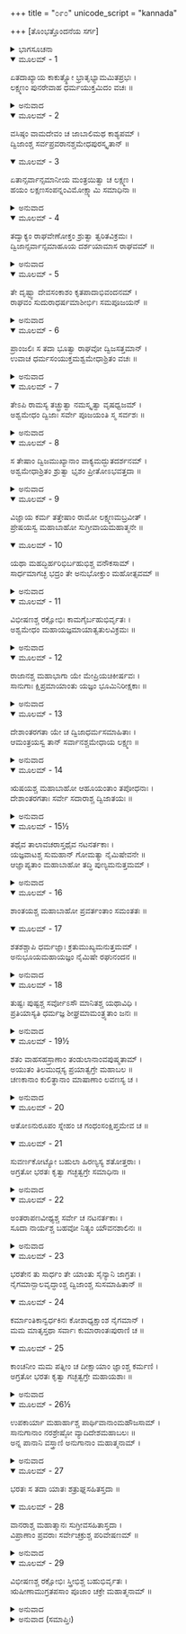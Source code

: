 +++
title = "೦೯೦"
unicode_script = "kannada"

+++
[ತೊಂಭತ್ತೊಂದನೆಯ ಸರ್ಗ]



<details><summary>ಭಾಗಸೂಚನಾ</summary>

ಶ್ರೀರಾಮನ ಆದೇಶದಿಂದ ಅಶ್ವಮೇಧದ ಸಿದ್ಧತೆ
</details>

<details open><summary>ಮೂಲಮ್ - 1</summary>

ಏತದಾಖ್ಯಾಯ ಕಾಕುತ್ಸ್ಥೋ ಭ್ರಾತೃಭ್ಯಾಮಮಿತಪ್ರಭಃ ।  
ಲಕ್ಷ್ಮಣಂ ಪುನರೇವಾಹ ಧರ್ಮಯುಕ್ತಮಿದಂ ವಚಃ ॥
</details>

<details><summary>ಅನುವಾದ</summary>

ಇಬ್ಬರೂ ಸಹೋದರರಿಗೆ ಈ ಕಥೆ ಹೇಳಿ ಅಮಿತ ತೇಜಸ್ವೀ ಶ್ರೀರಾಮಚಂದ್ರನು ಲಕ್ಷ್ಮಣನಲ್ಲಿ ಪುನಃ ಹೀಗೆ ಧರ್ಮಯುಕ್ತ ಮಾತನ್ನು ಹೇಳಿದನು.॥1॥
</details>

<details open><summary>ಮೂಲಮ್ - 2</summary>

ವಸಿಷ್ಠಂ ವಾಮದೇವಂ ಚ ಜಾಬಾಲಿಮಥ ಕಾಶ್ಯಪಮ್ ।  
ದ್ವಿಜಾಂಶ್ಚ  ಸರ್ವಪ್ರವರಾನಶ್ಚಮೇಧಪುರಸ್ಕೃತಾನ್ ॥
</details>

<details open><summary>ಮೂಲಮ್ - 3</summary>

ಏತಾನ್ಸರ್ವಾನ್ಸಮಾನೀಯ ಮಂತ್ರಯಿತ್ವಾ ಚ ಲಕ್ಷ್ಮಣ ।  
ಹಯಂ ಲಕ್ಷಣಸಂಪನ್ನಂವಿಮೋಕ್ಷ್ಯಾಮಿ ಸಮಾಧಿನಾ ॥
</details>

<details><summary>ಅನುವಾದ</summary>

ಲಕ್ಷ್ಮಣ! ಅಶ್ವಮೇಧ ಯಜ್ಞ ಮಾಡುವ ಬ್ರಾಹ್ಮಣರಲ್ಲಿ ಅಗ್ರಗಣ್ಯರಾದ ಸರ್ವಶ್ರೇಷ್ಠ ವಸಿಷ್ಠ, ವಾಮದೇವ, ಜಾಬಾಲಿ, ಕಾಶ್ಯಪ ಮೊದಲಾದ ಎಲ್ಲ ದ್ವಿಜರನ್ನು ಕರೆಸಿ, ನಾನು ಅವರಿಂದ ಸಲಹೆ ಪಡೆದು ಪೂರ್ಣ ಎಚ್ಚರಿಕೆ ಯೊಂದಿಗೆ ಶುಭಲಕ್ಷಣಗಳಿಂದ ಕೂಡಿದ ಕುದುರೆಯನ್ನು ಬಿಡುವೆನು.॥2-3॥
</details>

<details open><summary>ಮೂಲಮ್ - 4</summary>

ತದ್ವಾಕ್ಯಂ ರಾಘವೇಣೋಕ್ತಂ ಶ್ರುತ್ವಾ ತ್ವರಿತವಿಕ್ರಮಃ ।  
ದ್ವಿಜಾನ್ಸರ್ವಾನ್ಸಮಾಹೂಯ ದರ್ಶಯಾಮಾಸ ರಾಘವಮ್ ॥
</details>

<details><summary>ಅನುವಾದ</summary>

ರಘುನಾಥನು ಹೇಳಿದ ಮಾತನ್ನು ಕೇಳಿ ಶೀಘ್ರಗಾಮಿ ಲಕ್ಷ್ಮಣನು ಸಮಸ್ತ ಬ್ರಾಹ್ಮಣರನ್ನು ಕರೆಸಿ ಶ್ರೀರಾಮನಿಗೆ ಭೆಟ್ಟಿ ಮಾಡಿಸಿದನು.॥4॥
</details>

<details open><summary>ಮೂಲಮ್ - 5</summary>

ತೇ ದೃಷ್ಟ್ವಾ ದೇವಸಂಕಾಶಂ ಕೃತಪಾದಾಭಿವಂದನಮ್ ।  
ರಾಘವಂ ಸುದುರಾಧರ್ಷಮಾಶೀರ್ಭಿಃ ಸಮಪೂಜಯನ್ ॥
</details>

<details><summary>ಅನುವಾದ</summary>

ದೇವತುಲ್ಯ ತೇಜಸ್ವೀ, ಅತ್ಯಂತ ದುರ್ಜಯ ಶ್ರೀರಾಘವೇಂದ್ರನು ತಮ್ಮ ಚರಣಗಳಿಗೆ ವಂದಿಸುತ್ತಿರುವುದನ್ನು ನೋಡಿದ ಬ್ರಾಹ್ಮಣರು ಶುಭಾಶೀರ್ವಾದಗಳಿಂದ ಅವನ ಸತ್ಕಾರ ಮಾಡಿದರು.॥5॥
</details>

<details open><summary>ಮೂಲಮ್ - 6</summary>

ಪ್ರಾಂಜಲಿಃ ಸ ತದಾ ಭೂತ್ವಾ ರಾಘವೋ ದ್ವಿಜಸತ್ತಮಾನ್ ।  
ಉವಾಚ ಧರ್ಮಸಂಯುಕ್ತಮಶ್ವಮೇಧಾಶ್ರಿತಂ ವಚಃ ॥
</details>

<details><summary>ಅನುವಾದ</summary>

ಆಗ ರಘುಕುಲಭೂಷಣ ಶ್ರೀರಾಮನು ಕೈಮುಗಿದು ಆ ಶ್ರೇಷ್ಠಬ್ರಾಹ್ಮಣರಲ್ಲಿ ಅಶ್ವಮೇಧ ಯಜ್ಞದ ವಿಷಯದಲ್ಲಿ ಧರ್ಮಯುಕ್ತ ಶ್ರೇಷ್ಠ ಮಾತುಗಳನ್ನಾಡಿದನು.॥6॥
</details>

<details open><summary>ಮೂಲಮ್ - 7</summary>

ತೇಽಪಿ ರಾಮಸ್ಯ ತಚ್ಛ್ರುತ್ವಾ ನಮಸ್ಕೃತ್ವಾ ವೃಷಧ್ವಜಮ್ ।  
ಅಶ್ವಮೇಧಂ ದ್ವಿಜಾಃ ಸರ್ವೇ ಪೂಜಯಂತಿ ಸ್ಮ ಸರ್ವಶಃ ॥
</details>

<details><summary>ಅನುವಾದ</summary>

ಆ ಎಲ್ಲ ಬ್ರಾಹ್ಮಣರೂ ಶ್ರೀರಾಮನ ಮಾತನ್ನು ಕೇಳಿ ಭಗವಾನ್ ಶಂಕರನಿಗೆ ಪ್ರಣಾಮಗೈದು ಎಲ್ಲ ವಿಧದಿಂದ ಅಶ್ವಮೇಧ ಯಜ್ಞವನ್ನು ಹೊಗಳಿದರು.॥7॥
</details>

<details open><summary>ಮೂಲಮ್ - 8</summary>

ಸ ತೇಷಾಂ ದ್ವಿಜಮುಖ್ಯಾನಾಂ ವಾಕ್ಯಮದ್ಭುತದರ್ಶನಮ್ ।  
ಅಶ್ವಮೇಧಾಶ್ರಿತಂ ಶ್ರುತ್ವಾ ಭೃಶಂ ಪ್ರೀತೋಽಭವತ್ತದಾ ॥
</details>

<details><summary>ಅನುವಾದ</summary>

ಅಶ್ವಮೇಧ ಯಜ್ಞದ ವಿಷಯದಲ್ಲಿ ಆ ಶ್ರೇಷ್ಠ ಬ್ರಾಹ್ಮಣರ ಅದ್ಭುತ ಜ್ಞಾನದಿಂದ ಕೂಡಿದ ಮಾತನ್ನು ಕೇಳಿ ಶ್ರೀರಾಮಚಂದ್ರನಿಗೆ ಬಹಳ ಸಂತೋಷವಾಯಿತು.॥8॥
</details>

<details open><summary>ಮೂಲಮ್ - 9</summary>

ವಿಜ್ಞಾಯ ಕರ್ಮ ತತ್ತೇಷಾಂ ರಾಮೋ ಲಕ್ಷ್ಮಣಮಬ್ರವೀತ್ ।  
ಪ್ರೇಷಯಸ್ವ ಮಹಾಬಾಹೋ ಸುಗ್ರೀವಾಯಮಹಾತ್ಮನೇ ॥
</details>

<details open><summary>ಮೂಲಮ್ - 10</summary>

ಯಥಾ ಮಹದ್ಭಿರ್ಹರಿಭಿರ್ಬಹುಭಿಶ್ಚ ವನೌಕಸಾಮ್ ।  
ಸಾರ್ಧಮಾಗಚ್ಛ ಭದ್ರಂ ತೇ ಅನುಭೋಕ್ತುಂ ಮಹೋತ್ಸವಮ್ ॥
</details>

<details><summary>ಅನುವಾದ</summary>

ಆ ಕರ್ಮಕ್ಕಾಗಿ ಆ ಬ್ರಾಹ್ಮಣರ ಸ್ವೀಕೃತಿ ತಿಳಿದು ಶ್ರೀರಾಮನು ಲಕ್ಷ್ಮಣನಲ್ಲಿ ಹೇಳಿದನು- ಮಹಾಬಾಹೋ! ನೀನು ಮಹಾತ್ಮಾ ವಾನರರಾಜ ಸುಗ್ರೀವನಿಗೆ ಈ ಸಂದೇಶ ಕಳಿಸು - ಕಪಿಶ್ರೇಷ್ಠನೇ! ನೀನು ಬಹಳಷ್ಟು ವಿಶಾಲಕಾಯ ವನವಾಸೀ ವಾನರರೊಂದಿಗೆ ಯಜ್ಞ ಮಹೋತ್ಸವದ ಆನಂದ ಪಡೆಯಲು ಇಲ್ಲಿಗೆ ಬಂದುಬಿಡು. ನಿನಗೆ ಮಂಗಳವಾಗಲಿ.॥9-10॥
</details>

<details open><summary>ಮೂಲಮ್ - 11</summary>

ವಿಭೀಷಣಶ್ಚ ರಕ್ಷೋಭಿಃ ಕಾಮಗೈರ್ಬಹುಭಿರ್ವೃತಃ ।  
ಅಶ್ವಮೇಧಂ ಮಹಾಯಜ್ಞಮಾಯಾತ್ವತುಲವಿಕ್ರಮಃ ॥
</details>

<details><summary>ಅನುವಾದ</summary>

ಜೊತೆಗೆ ಅತುಲ ಪರಾಕ್ರಮಿ ವಿಭೀಷಣನೂ ಕಾಮರೂಪಿಗಳಾದ ಅನೇಕ ರಾಕ್ಷಸರೊಂದಿಗೆ ನಮ್ಮ ಮಹಾ ಅಶ್ವಮೇಧಯಜ್ಞಕ್ಕೆ ಆಗಮಿಸಬೇಕು ಎಂಬ ಈ ಸೂಚನೆಯನ್ನು ಕೊಡು.॥11॥
</details>

<details open><summary>ಮೂಲಮ್ - 12</summary>

ರಾಜಾನಶ್ಚ ಮಹಾಭಾಗಾ ಯೇ ಮೇಪ್ರಿಯಚಿಕೀರ್ಷವಃ ।  
ಸಾನುಗಾಃ ಕ್ಷಿಪ್ರಮಾಯಾಂತು ಯಜ್ಞಂ ಭೂಮಿನಿರೀಕ್ಷಕಾಃ ॥
</details>

<details><summary>ಅನುವಾದ</summary>

ಇದಲ್ಲದೆ ನನ್ನ ಪ್ರಿಯವನ್ನು ಮಾಡಲು ಇಚ್ಛಿಸುವ ಮಹಾರಾಜರೂ ಕೂಡ ಯಜ್ಞವನ್ನು ನೋಡಲು ಸೈನ್ಯ ಸೇವಕರೊಂದಿಗೆ ಬರಲಿ.॥12॥
</details>

<details open><summary>ಮೂಲಮ್ - 13</summary>

ದೇಶಾಂತರಗತಾ ಯೇ ಚ ದ್ವಿಜಾಧರ್ಮಸಮಾಹಿತಾಃ ।  
ಆಮಂತ್ರಯಸ್ವ ತಾನ್ ಸರ್ವಾನಶ್ಚಮೇಧಾಯ ಲಕ್ಷ್ಮಣ ॥
</details>

<details><summary>ಅನುವಾದ</summary>

ಲಕ್ಷ್ಮಣ! ಕಾರ್ಯವಶ ಬೇರೆ-ಬೇರೆ ದೇಶಗಳಿಗೆ ಹೋಗಿರುವ ಧರ್ಮನಿಷ್ಠ ಬ್ರಾಹ್ಮಣರೆಲ್ಲರನ್ನು ನಮ್ಮ ಅಶ್ವಮೇಧ ಯಜ್ಞಕ್ಕಾಗಿ ಆಮಂತ್ರಿಸು.॥13॥
</details>

<details open><summary>ಮೂಲಮ್ - 14</summary>

ಋಷಯಶ್ಚ ಮಹಾಬಾಹೋ ಆಹೂಯಂತಾಂ ತಪೋಧನಾಃ ।  
ದೇಶಾಂತರಗತಾಃ ಸರ್ವೇ ಸದಾರಾಶ್ಚ ದ್ವಿಜಾತಯಃ ॥
</details>

<details><summary>ಅನುವಾದ</summary>

ಮಹಾಬಾಹೋ! ತಪೋಧನ ಋಷಿಗಳನ್ನು, ಬೇರೆ ರಾಜ್ಯಗಳಲ್ಲಿ ವಾಸಿಸುವ ಋಷಿಗಳನ್ನು ಪತ್ನಿಯರೊಂದಿಗೆ ಕರೆದುಕೊಂಡು  ಬಾ.॥14॥
</details>

<details open><summary>ಮೂಲಮ್ - 15½</summary>

ತಥೈವ  ತಾಲಾವಚರಾಸ್ತಥೈವ  ನಟನರ್ತಕಾಃ ।  
ಯಜ್ಞವಾಟಶ್ಚ ಸುಮಹಾನ್ ಗೋಮತ್ಯಾ ನೈಮಿಷೇವನೇ ॥  
ಆಜ್ಞಾಪ್ಯತಾಂ ಮಹಾಬಾಹೋ ತದ್ಧಿ ಪುಣ್ಯಮನುತ್ತಮಮ್ ।
</details>

<details><summary>ಅನುವಾದ</summary>

ಮಹಾಬಾಹೋ! ತಾಳ ಬಾರಿಸುತ್ತಾ ರಂಗಭೂಮಿಯಲ್ಲಿ ಸಂಚರಿಸುವ ಸೂತ್ರಧಾರರನ್ನು, ನಟ- ನರ್ತಕರನ್ನು ಕರೆಸು. ನೈಮಿಷಾರಣ್ಯದ ಗೋಮತೀನದಿಯ ತೀರದಲ್ಲಿ ವಿಶಾಲವಾದ ಯಜ್ಞಮಂಟಪವನ್ನು ರಚಿಸುವಂತೆ ಆಜ್ಞಾಪಿಸು; ಏಕೆಂದರೆ ಆ ವನವು ಬಹಳ ಉತ್ತಮ ಮತ್ತು ಪವಿತ್ರ ಸ್ಥಾನವಾಗಿದೆ.॥15½॥
</details>

<details open><summary>ಮೂಲಮ್ - 16</summary>

ಶಾಂತಯಶ್ಚ ಮಹಾಬಾಹೋ ಪ್ರವರ್ತಂತಾಂ ಸಮಂತತಃ ॥
</details>

<details open><summary>ಮೂಲಮ್ - 17</summary>

ಶತಶಶ್ಚಾಪಿ ಧರ್ಮಜ್ಞಾಃ ಕ್ರತುಮುಖ್ಯಮನುತ್ತಮಮ್ ।  
ಅನುಭೂಯಮಹಾಯಜ್ಞಂ ನೈಮಿಷೇ ರಘುನಂದನ ॥
</details>

<details><summary>ಅನುವಾದ</summary>

ಮಹಾಬಾಹು ರಘುನಂದನ! ಅಲ್ಲಿ ಯಜ್ಞವು ನಿರ್ವಿಘ್ನವಾಗಿ ನೆರವೇರಲು ಎಲ್ಲೆಡೆ ಶಾಂತಿ ವಿಧಾನ ಪ್ರಾರಂಭ ಮಾಡಿಸು. ನೈಮಿಷಾರಣ್ಯದಲ್ಲಿ ನೂರಾರು ಧರ್ಮಜ್ಞ ಪುರುಷರು ಪರಮೋತ್ತಮ ಮಹಾಯಜ್ಞವನ್ನು ನೋಡಿ ಕೃತಾರ್ಥರಾಗಲಿ.॥16-17॥
</details>

<details open><summary>ಮೂಲಮ್ - 18</summary>

ತುಷ್ಟಃ ಪುಷ್ಟಶ್ಚ ಸರ್ವೋಽಸೌ ಮಾನಿತಶ್ಚ ಯಥಾವಿಧಿ ।  
ಪ್ರತಿಯಾಸ್ಯತಿ ಧರ್ಮಜ್ಞ ಶೀಘ್ರಮಾಮಂತ್ರ್ಯತಾಂ ಜನಃ ॥
</details>

<details><summary>ಅನುವಾದ</summary>

ಧರ್ಮಜ್ಞ ಲಕ್ಷ್ಮಣ- ಶೀಘ್ರವಾಗಿ ಜನರನ್ನು ಆಮಂತ್ರಿಸು ಮತ್ತು ಬರುವವರೆಲ್ಲರೂ ವಿಧಿವತ್ತಾಗಿ ತುಷ್ಟ, ಪುಷ್ಟ ಹಾಗೂ ಸಮ್ಮಾನಿತರಾಗಿ ಮರಳಿ ಹೋಗಲಿ.॥18॥
</details>

<details open><summary>ಮೂಲಮ್ - 19½</summary>

ಶತಂ ವಾಹಸಹಸ್ರಾಣಾಂ ತಂಡುಲಾನಾಂವಪುಷ್ಮತಾಮ್ ।  
ಅಯುತಂ ತಿಲಮುದ್ಗಸ್ಯ ಪ್ರಯಾತ್ವಗ್ರೇ ಮಹಾಬಲ ॥  
ಚಣಕಾನಾಂ ಕುಲಿತ್ಥಾನಾಂ ಮಾಷಾಣಾಂ ಲವಣಸ್ಯ ಚ ।
</details>

<details><summary>ಅನುವಾದ</summary>

ಮಹಾಬಲೀ ಸುಮಿತ್ರಾಕುಮಾರ! ಒಂದು ಲಕ್ಷ ಆನೆ, ಕುದುರೆ, ಎತ್ತುಗಳು ಅಕ್ಕಿಯ ಮೂಟೆಗಳನ್ನು ಹೊತ್ತುಕೊಂಡು ಹೋಗಲಿ, ಹತ್ತುಸಾವಿರ ಪಶುಗಳು, ಎಳ್ಳು, ಕಡಲೆ, ಹುರುಳಿ, ಉದ್ದು ಮತ್ತು ಉಪ್ಪಿನ ಮೂಟೆಗಳನ್ನು ಎತ್ತಿಕೊಂಡು ಹೋಗಲಿ.॥19½॥
</details>

<details open><summary>ಮೂಲಮ್ - 20</summary>

ಅತೋಽನುರೂಪಂ ಸ್ನೇಹಂ ಚ ಗಂಧಂಸಂಕ್ಷಿಪ್ತಮೇವ ಚ ॥
</details>

<details open><summary>ಮೂಲಮ್ - 21</summary>

ಸುವರ್ಣಕೋಟ್ಯೋ ಬಹುಲಾ ಹಿರಣ್ಯಸ್ಯ ಶತೋತ್ತರಾಃ ।  
ಅಗ್ರತೋ ಭರತಃ ಕೃತ್ವಾ ಗಚ್ಛತ್ವಗ್ರೇ ಸಮಾಧಿನಾ ॥
</details>

<details><summary>ಅನುವಾದ</summary>

ಈ ಧಾನ್ಯಗಳಿಗನುರೂಪವಾಗಿ ಎಣ್ಣೆ, ತುಪ್ಪ, ಮೊಸರು, ಚಂದನ ಕಟ್ಟಿಗೆ, ಸುಗಂಧಿತ ಪದಾರ್ಥಗಳನ್ನು ಕಳಿಸಬೇಕು. ಭರತನು ನೂರು ಕೋಟಿಗಿಂತಲೂ ಹೆಚ್ಚಾದ ಸ್ವರ್ಣಮುದ್ರೆಗಳನ್ನು, ಬೆಳ್ಳಿಯ ನಾಣ್ಯಗಳನ್ನು ಜೊತೆಗೆ ತೆಗೆದುಕೊಂಡು ಏಕಾಗ್ರಚಿತ್ತನಾಗಿ ಮೊದಲೇ ಪ್ರಯಾಣ ಮಾಡಲಿ.॥20-21॥
</details>

<details open><summary>ಮೂಲಮ್ - 22</summary>

ಅಂತರಾಪಣವೀಥ್ಯಶ್ಚ ಸರ್ವೇ ಚ ನಟನರ್ತಕಾಃ ।  
ಸೂದಾ ನಾರ್ಯಶ್ಚ ಬಹವೋ ನಿತ್ಯಂ ಯೌವನಶಾಲಿನಃ ॥
</details>

<details><summary>ಅನುವಾದ</summary>

ದಾರಿಯಲ್ಲಿ ಆವಶ್ಯಕ ವಸ್ತುಗಳ ಕ್ರಯ- ವಿಕ್ರಯಕ್ಕಾಗಿ ಅಲ್ಲಲ್ಲಿ ಅಂಗಡಿಗಳು ಇರಲಿ, ಆದ್ದರಿಂದ ವೈದ್ಯರು ಮತ್ತು ವ್ಯವಸಾಯೀ ಜನರು ಪ್ರಯಾಣ ಮಾಡಲಿ. ಎಲ್ಲ ನಟ-ನರ್ತಕರೂ ಹೋಗಲಿ. ಅನೇಕ ಅಡಿಗೆಯವರು ಹಾಗೂ ಸುಂದರ ಯುವತಿಯರೂ ಪ್ರಯಾಣ ಮಾಡಲಿ.॥22॥
</details>

<details open><summary>ಮೂಲಮ್ - 23</summary>

ಭರತೇನ ತು ಸಾರ್ಧಂ ತೇ ಯಾಂತು ಸೈನ್ಯಾನಿ ಜಾಗ್ರತಃ ।  
ನೈಗಮಾನ್ಬಾಲವೃದ್ಧಾಂಶ್ಚ ದ್ವಿಜಾಂಶ್ಚ ಸುಸಮಾಹಿತಾನ್ ॥
</details>

<details open><summary>ಮೂಲಮ್ - 24</summary>

ಕರ್ಮಾಂತಿಕಾನ್ವರ್ಧಕಿನಃ ಕೋಶಾಧ್ಯಕ್ಷಾಂಶ ನೈಗಮಾನ್ ।  
ಮಮ ಮಾತೃಸ್ತಥಾ ಸರ್ವಾಃ ಕುಮಾರಾಂತಃಪುರಾಣಿ ಚ ॥
</details>

<details open><summary>ಮೂಲಮ್ - 25</summary>

ಕಾಂಚನೀಂ ಮಮ ಪತ್ನೀಂ ಚ ದೀಕ್ಷಾಯಾಂ ಜ್ಞಾಂಶ್ಚ ಕರ್ಮಣಿ ।  
ಅಗ್ರತೋ ಭರತಃ ಕೃತ್ವಾ ಗಚ್ಛತ್ವಗ್ರೇ ಮಹಾಯಶಾಃ ॥
</details>

<details><summary>ಅನುವಾದ</summary>

ಭರತನ ಹಿಂದೆ-ಹಿಂದೆ ಸೈನ್ಯವೂ ಹೋಗಲಿ. ಮಹಾಯಶಸ್ವೀ ಭರತನು ಶಾಸ್ತ್ರಗಳನ್ನು ತಿಳಿದ ವಿದ್ವಾಂಸರನ್ನು, ಬಾಲಕರನ್ನು, ವೃದ್ಧರನ್ನು, ಏಕಾಗ್ರಚಿತ್ತರಾದ ಬ್ರಾಹ್ಮಣರನ್ನು, ಕೆಲಸಗಾರರನ್ನು ಬಡಗಿಗಳನ್ನೂ, ಕೋಶಾಧ್ಯಕ್ಷರನ್ನು, ವೈದಿಕರನ್ನು, ನಮ್ಮ ತಾಯಂದಿರನ್ನು, ಕುಮಾರರನ್ನು, ಭರತನೇ ಮೊದಲಾದವರ ಅಂತಃಪುರದಲ್ಲಿರುವ ರಾಣೀವಾಸದವರನ್ನು, ನನ್ನ ಪತ್ನಿಯ ಸ್ವರ್ಣಪ್ರತಿಮೆಯನ್ನು ಹಾಗೂ ಯಜ್ಞಕರ್ಮದ ದೀಕ್ಷೆಯನ್ನು ತಿಳಿದ ಬ್ರಾಹ್ಮಣರನ್ನು ಕರೆದುಕೊಂಡು ಮುಂದೆ ಹೋಗಲಿ.॥23-25॥
</details>

<details open><summary>ಮೂಲಮ್ - 26½</summary>

ಉಪಕಾರ್ಯಾ ಮಹಾರ್ಹಾಶ್ಚ ಪಾರ್ಥಿವಾನಾಂಮಹೌಜಸಾಮ್ ।  
ಸಾನುಗಾನಾಂ ನರಶ್ರೇಷ್ಠೋ ವ್ಯಾದಿದೇಶಮಹಾಬಲಃ ॥  
ಅನ್ನ ಪಾನಾನಿ ವಸ್ತ್ರಾಣಿ ಅನುಗಾನಾಂ ಮಹಾತ್ಮನಾಮ್ ।
</details>

<details><summary>ಅನುವಾದ</summary>

ಬಳಿಕ ಮಹಾಬಲೀ ನರಶ್ರೇಷ್ಠ ಶ್ರೀರಾಮನು ಸೇವಕರ ಸಹಿತ ಮಹಾತೇಜಸ್ವೀ ರಾಜರುಗಳು ಉಳಿದುಕೊಳ್ಳಲು ಬಹುಮೂಲ್ಯ ವಾಸಸ್ಥಾನ ರಚಿಸಲು ಆದೇಶ ಕೊಟ್ಟನು ಹಾಗೂ ಸೇವಕರಸಹಿತ ಆ ಮಹಾತ್ಮಾ ರಾಜರಿಗಾಗಿ ಊಟ-ತಿಂಡಿ ಮತ್ತು ವಸಾದಿಗಳ ವ್ಯವಸ್ಥೆ ಮಾಡಿಸಿದನು.॥26½॥
</details>

<details open><summary>ಮೂಲಮ್ - 27</summary>

ಭರತಃ ಸ ತದಾ ಯಾತಃ ಶತ್ರುಘ್ನಸಹಿತಸ್ತದಾ ॥
</details>

<details open><summary>ಮೂಲಮ್ - 28</summary>

ವಾನರಾಶ್ಚ  ಮಹಾತ್ಮಾನಃ ಸುಗ್ರೀವಸಹಿತಾಸ್ತದಾ ।  
ವಿಪ್ರಾಣಾಂ ಪ್ರವರಾಃ ಸರ್ವೇಚಕ್ರುಶ್ಚ ಪರಿವೇಷಣಮ್ ॥
</details>

<details><summary>ಅನುವಾದ</summary>

ಅನಂತರ ಶತ್ರುಘ್ನಸಹಿತ ಭರತನು ನೈಮಿಷಾರಣ್ಯಕ್ಕೆ ಪ್ರಯಾಣ ಮಾಡಿದನು. ಆಗ ಅಲ್ಲಿ ವಾನರರೊಂದಿಗೆ ಸುಗ್ರೀವನು ಶ್ರೇಷ್ಠ ಬ್ರಾಹ್ಮಣರಿಗೆಲ್ಲರಿಗೆ ಬಡಿಸುವ ಕಾರ್ಯ ಮಾಡುತ್ತಿದ್ದನು.॥27-28॥
</details>

<details open><summary>ಮೂಲಮ್ - 29</summary>

ವಿಭೀಷಣಶ್ಚ ರಕ್ಷೋಭಿಃ ಸ್ತ್ರೀಭಿಶ್ಚ ಬಹುಭಿರ್ವೃತಃ ।  
ಋಷೀಣಾಮುಗ್ರತಪಸಾಂ ಪೂಜಾಂ ಚಕ್ರೇ ಮಹಾತ್ಮನಾಮ್ ॥
</details>

<details><summary>ಅನುವಾದ</summary>

ಪತ್ನಿಯರು ಹಾಗೂ ಅನೇಕ ರಾಕ್ಷಸರೊಂದಿಗೆ ವಿಭೀಷಣನು ಉಗ್ರತಪಸ್ವೀ ಮಹಾತ್ಮಾ ಮುನಿಗಳು ಸ್ವಾಗತ ಸತ್ಕಾರದ ಕಾರ್ಯವನ್ನು ನೆರವೇರಿ ಸುತ್ತಿದ್ದನು.॥29॥
</details>

<details><summary>ಅನುವಾದ (ಸಮಾಪ್ತಿಃ)</summary>

ಶ್ರೀವಾಲ್ಮೀಕಿ ವಿರಚಿತ ಆರ್ಷರಾಮಾಯಣ ಆದಿಕಾವ್ಯದ ಉತ್ತರ ಕಾಂಡದಲ್ಲಿ ತೊಂಭತ್ತೊಂದನೆಯ ಸರ್ಗ ಪೂರ್ಣವಾಯಿತು.॥91॥
</details>
